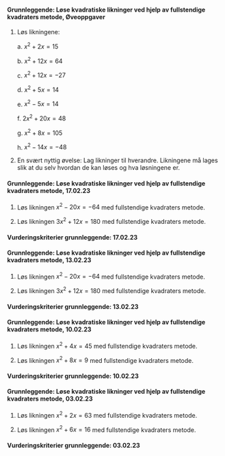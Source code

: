 #### Grunnleggende: Løse kvadratiske likninger ved hjelp av fullstendige kvadraters metode,  Øveoppgaver

1. Løs likningene:

    a.  $x^{2} + 2x = 15$

    b.  $x^{2} + 12x = 64$

    c.  $x^{2} + 12x = - 27$

    d.  $x^{2} + 5x = 14$

    e.  $x^{2} - 5x = 14$

    f.  $2x^{2} + 20x = 48$

    g.  $x^{2} + 8x = 105$

    h.  $x^{2} - 14x = - 48$

2. En svært nyttig øvelse: Lag likninger til hverandre. Likningene må
    lages slik at du selv hvordan de kan løses og hva løsningene er.

#### Grunnleggende: Løse kvadratiske likninger ved hjelp av fullstendige kvadraters metode,  17.02.23

1. Løs likningen $x^2 - 20x = -64$ med fullstendige kvadraters metode.

2. Løs likningen $3x^2 + 12x = 180$ med fullstendige kvadraters metode.

#### Vurderingskriterier grunnleggende:  17.02.23
#### Grunnleggende: Løse kvadratiske likninger ved hjelp av fullstendige kvadraters metode,  13.02.23

1. Løs likningen $x^2 - 20x = -64$ med fullstendige kvadraters metode.

2. Løs likningen $3x^2 + 12x = 180$ med fullstendige kvadraters metode.

#### Vurderingskriterier grunnleggende:  13.02.23
#### Grunnleggende: Løse kvadratiske likninger ved hjelp av fullstendige kvadraters metode,  10.02.23

1. Løs likningen $x^2 + 4x = 45$ med fullstendige kvadraters metode.

2. Løs likningen $x^2 + 8x = 9$ med fullstendige kvadraters metode.

#### Vurderingskriterier grunnleggende:  10.02.23
#### Grunnleggende: Løse kvadratiske likninger ved hjelp av fullstendige kvadraters metode,  03.02.23

1. Løs likningen $x^2 + 2x = 63$ med fullstendige kvadraters metode.

2. Løs likningen $x^2 + 6x = 16$ med fullstendige kvadraters metode.

#### Vurderingskriterier grunnleggende:  03.02.23
